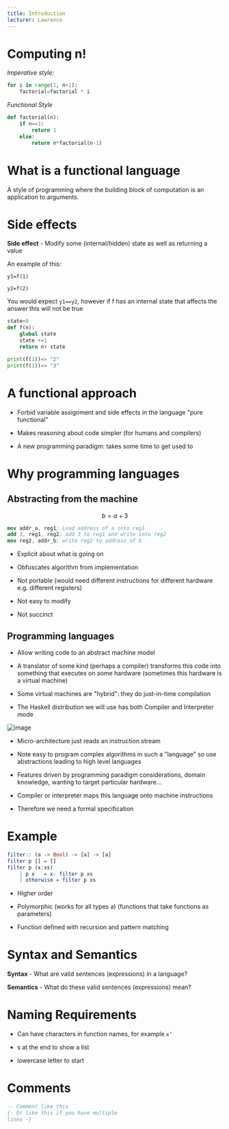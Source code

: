 ```yaml
---
title: Introduction
lecturer: Lawrence
---
```


# Computing n!

_Imperative style:_

```python
for i in range(1, n+1):
    factorial=factorial * i
```

_Functional Style_

```python
def factorial(n):
    if n==1:
        return 1
    else:
        return n*factorial(n-1)
```

# What is a functional language

A style of programming where the building block of computation is an
application to arguments.

# Side effects

**Side effect** - Modify some (internal/hidden) state as well as
returning a value

An example of this:

`y1=f(1)`

`y2=f(2)`

You would expect `y1==y2`, however if f has an internal state that
affects the answer this will not be true

```python
state=0
def f(n):
    global state
    state +=1
    return n+ state

print(f(1))=> "2"
print(f(1))=> "3"
```

# A functional approach

-   Forbid variable assignment and side effects in the language "pure
    functional"

-   Makes reasoning about code simpler (for humans and compilers)

-   A new programming paradigm: takes some time to get used to

# Why programming languages

## Abstracting from the machine

$$b=a+3$$

```nasm
mov addr_a, reg1; Load address of a into reg1
add 3, reg1, reg2; add 3 to reg1 and write into reg2
mov reg2, addr_b; write reg2 to address of b
```

-   Explicit about what is going on

-   Obfuscates algorithm from implementation

-   Not portable (would need different instructions for different
    hardware e.g. different registers)

-   Not easy to modify

-   Not succinct

## Programming languages

-   Allow writing code to an abstract machine model

-   A translator of some kind (perhaps a compiler) transforms this code
    into something that executes on some hardware (sometimes this
    hardware is a virtual machine)

-   Some virtual machines are "hybrid": they do just-in-time compilation

-   The Haskell distribution we will use has both Compiler and
    Interpreter mode

![image](/img/Year_2/Programming_Paradigms/Functional/Introduction/Compiler.webp)

-   Micro-architecture just reads an instruction stream

-   Note easy to program complex algorithms in such a "language" so use
    abstractions leading to high level languages

-   Features driven by programming paradigm considerations, domain
    knowledge, wanting to target particular hardware...

-   Compiler or interpreter maps this language onto machine instructions

-   Therefore we need a formal specification

# Example

```hs
filter:: (a -> Bool) -> [a] -> [a]
filter p [] = []
filter p (x:xs)
    | p x   = x: filter p xs
    | otherwise = filter p xs
```

-   Higher order

-   Polymorphic (works for all types a) (functions that take functions
    as parameters)

-   Function defined with recursion and pattern matching

# Syntax and Semantics

**Syntax** - What are valid sentences (expressions) in a language?

**Semantics** - What do these valid sentences (expressions) mean?

# Naming Requirements

-   Can have characters in function names, for example `x’`

-   s at the end to show a list

-   lowercase letter to start

# Comments

```hs
-- Comment like this
{- Or like this if you have multiple
lines -}
```
